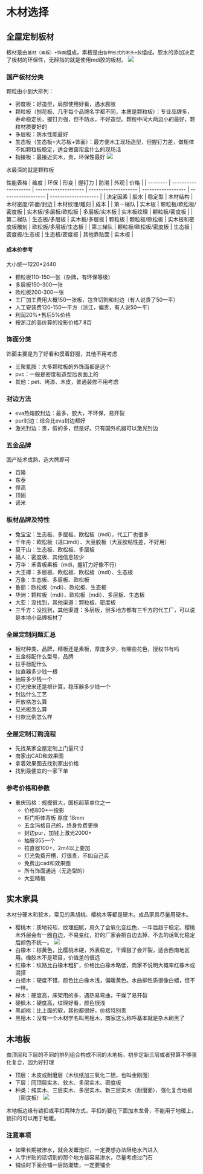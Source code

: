 # 木材选择


## 全屋定制板材

板材是由`基材（素板）+饰面`组成，素板是由`各种形式的木头+胶`组成。胶水的添加决定了板材的环保性，无醛指的就是使用mdi胶的板材。
![](./img/%E6%9D%BF%E6%9D%90.jpg)

### 国产板材分类

颗粒由小到大排列：
* 密度板：好造型，局部使用好看，遇水膨胀
* 颗粒板（刨花板、几乎每个品牌名字都不同，本质是颗粒板）：专业品牌多，寿命稳定长，握钉力强，但不防水，不好造型。颗粒中间大两边小的最好，颗粒材质要好的
* 多层板：防水性能最好
* 生态板（生态板=大芯板+饰面）：最方便木工现场造型，但握钉力差，做柜体不如颗粒板稳定，适合做窗帘盒什么的现场活
* 指接板：最接近实木，贵，环保性最好
![](./img/%E5%9B%9B%E7%A7%8D%E6%9D%BF%E6%9D%90.jpg)
  
水最深的就是颗粒板

性能表格
| 维度     | 环保                 | 形变                 | 握钉力               | 防潮               | 外观               | 价格                 |
| -------- | -------------------- | -------------------- | -------------------- | ------------------ | ------------------ | -------------------- |
| 决定因素 | 胶水                 | 稳定型               | 木材结构             | 木材密度/饰面/封边 | 木材纹理/雕刻      | 成本                 |
| 第一梯队 | 实木板               | 颗粒板/欧松板/密度板 | 实木板/多层板/欧松板 | 多层板/实木板      | 实木板纹理         | 颗粒板/密度板        |
| 第二梯队 | 生态板/多层板        | 实木板/多层板        | 颗粒板               | 颗粒板/欧松板      | 实木板和密度板雕刻 | 欧松板/多层板/生态板 |
| 第三梯队 | 颗粒板/欧松板/密度板 | 生态板               | 密度板/生态板        | 生态板/密度板      | 其他靠贴面         | 实木板               |

#### 成本价参考

大小统一1220*2440

* 颗粒板110-150一张（杂牌，有环保等级）
* 多层板150-300一张
* 欧松板200-300一张
* 工厂加工费用大概150一张板，包含切割和封边（有人说贵了50一平）  
* 人工安装费120-150一平方（浙江，偏贵，有人说50一平）
* 利润20%+售后5%价格
* 按浙江的高价算的投影价格7 8百

### 饰面分类

饰面主要是为了好看和摸着舒服，其他不用考虑

* 三聚氰胺：大多颗粒板的外饰面都是这个
* pvc：一般是密度板造型后表面上的
* 其他：pet、烤漆、木皮，普通装修不用考虑

### 封边方法

* eva热熔胶封边：最多，胶大，不环保，易开裂
* pur封边：综合比eva封边都好
* 激光封边：贵，假的多，但是好。只有国外机器可以激光封边

### 五金品牌

国产技术成熟，选大牌即可

* 百隆
* 东泰
* 悍高
* 顶固
* 诺米
   
### 板材品牌及特性

* 兔宝宝：生态板、多层板、欧松板（mdi），代工厂也很多
* 千年舟：欧松板（进口mdi）、大豆胶板（大豆胶粘性差，不好用）
* 莫干山：生态板、欧松板、多层板
* 福人：密度板、其他信息较少
* 万华：禾香板素板（mdi，握钉力好像不行）
* 大王椰：多层板、欧松板、欧松板（mdi）、生态板
* 万象：生态板、多层板、欧松板
* 鲁丽：欧松板（mdi）、欧松板、生态板
* 华洲：颗粒板（mdi）、欧松板（mdi）、多层板、生态板
* 大亚：没找到，其他渠道：颗粒板、密度板
* 三千方：没找到，其他渠道：多层板，很多地方都有三千方的代工厂，可以说是本地小品牌板材了

### 全屋定制问题汇总

* 板材种类，品牌，精板还是素板，厚度多少，有哪些花色，授权书有吗
* 五金标配什么型号，品牌
* 拉手标配什么
* 拉直器多少钱一根
* 抽屉多少钱一个
* 灯光按米还是根计算，稳压器多少钱一个
* 封边什么工艺
* 开放格怎么算
* 见光板怎么算
* 付款比例怎么样

### 全屋定制订购流程

* 先找某家全屋定制上门量尺寸
* 商家出CAD和效果图
* 拿着效果图去找别家出价格
* 找到最便宜的一家下单

### 参考价格和参数

* 重庆玛格：规模很大，国标起草单位之一
  * 价格800+一投影
  * 柜门柜体背板 厚度 18mm
  * 五金玛格自己的，终身免费更换
  * 封边pur，加钱上激光2000+
  * 抽屉355一个
  * 拉直器100+，2m4以上要加
  * 灯光免费开槽，灯很贵，不如自己买
  * 免费出cad和效果图
  * 所有饰面通选（无造型的）
  * 大亚精板

## 实木家具

木材分硬木和软木，常见的黑胡桃、樱桃木等都是硬木。成品家具尽量用硬木。

* 樱桃木：质地较软，纹理细腻，用久了会氧化变红色，一年后趋于稳定。樱桃木外层会有一圈白边，不易变红，好的厂家会把白边去掉，不去的话氧化稳定后颜色不统一。
![](./img/%E7%99%BD%E8%BE%B9%E6%A8%B1%E6%A1%83%E6%9C%A8.jpg)
* 白橡木：棕黄色，比樱桃木硬，外表稳定，干燥狠了会开裂，适合西南地区用。橡胶木不是项目，价值差的很远
* 红橡木：纹路比白橡木粗犷，价格比白橡木略低，商家不说明大概率红橡木或混搭
* 白蜡木：硬度不错，颜色比白橡木浅，偏暖黄色。水曲柳性质很像白蜡，但不一样。
* 榉木：硬度高，床架用的多，遇热易弯曲，干燥了易开裂
* 硬枫木：硬度高，纹理好看，颜色很浅
* 黑胡桃：比上面的软，其他都很好，价格特别贵
* 黑檀木：没有一个木材学名叫黑檀木，商家这么称呼基本就是杂木刷黑了

## 木地板

由顶层和下层的不同的排列组合构成不同的木地板。初步定新三层或者预算不够强化复合，因为好打理

* 顶层：木皮或耐磨层（木纹纸加三氧化二铝，也叫金刚面）
* 下层：同顶层实木、软木、多层实木、密度板
* 种类：纯实木、三层实木、多层实木、新三层实木（耐磨面）、强化复合地板（密度板）
![](./img/%E5%AE%9E%E6%9C%A8%E5%A4%8D%E5%90%88%E5%9C%B0%E6%9D%BF.jpg)

木地板边缘有锁扣或平扣两种方式，平扣的要在下面加木龙骨，不能用于地暖上，锁扣的可以用于地暖。

### 注意事项

* 如果长期被渗水，就会发霉泡烂，一定要想办法阻绝水汽进入
* 人字拼贴的话切割的那个地方最容易渗水，尽量考虑过门石
* 铺设时下面会铺一层防潮垫，一定要铺全